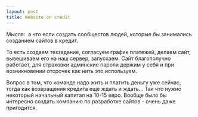 ```yaml
--- 
layout: post
title: Website on credit
---
```

Мысля:  а что если создать сообщестов людей, которые бы занимались созданием сайтов в кредит.

То есть создаем техзадание, согласуем график платежей, делаем сайт, вывешиваем его на наш сервер, запускаем. Сайт благополучно работает, для страховки админские пароли держим у себя и при возникновении отсрочек как нить это используем.

Вопрос в том, что команде надо жить и платить деньгу уже сейчас, тогда как возвращения кредита еще ждать и ждать... Так что нужно некоторый начальный капитал на 10-15 евро. Вообще было бы интересно создать компанию по разработке сайтов - очень даже пригодится.
